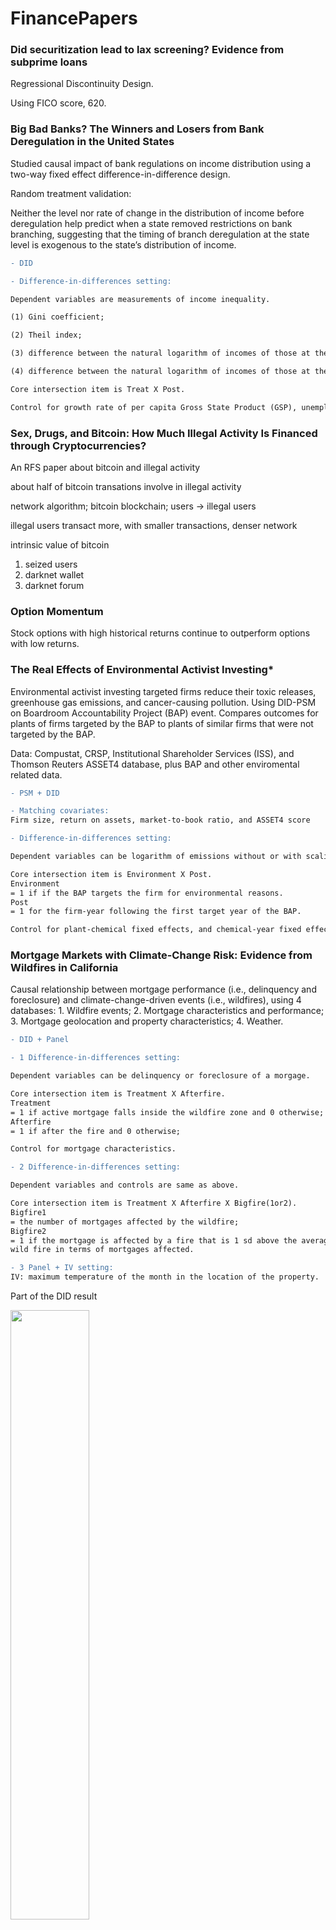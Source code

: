 # FinancePapers

### Did securitization lead to lax screening? Evidence from subprime loans

Regressional Discontinuity Design. 

Using FICO score, 620.

### Big Bad Banks? The Winners and Losers from Bank Deregulation in the United States

Studied causal impact of bank regulations on income distribution using a two-way fixed effect difference-in-difference design.

Random treatment validation:

Neither the level nor rate of change in the distribution of income before deregulation help predict when a state removed restrictions on bank branching, suggesting that the timing of branch deregulation at the state level is exogenous to the state’s distribution of income.

```diff
- DID

- Difference-in-differences setting:

Dependent variables are measurements of income inequality. 

(1) Gini coefficient; 

(2) Theil index; 

(3) difference between the natural logarithm of incomes of those at the 90th percentile and those at the 10th percentile; 

(4) difference between the natural logarithm of incomes of those at the 75th percentile and those at the 25th percentile.

Core intersection item is Treat X Post.

Control for growth rate of per capita Gross State Product (GSP), unemployment rate, and other state-level time varying attributes, year-state fixed effects, allowing for state-level clustering of the errors.
```

### Sex, Drugs, and Bitcoin: How Much Illegal Activity Is Financed through Cryptocurrencies?

An RFS paper about bitcoin and illegal activity

about half of bitcoin transations involve in illegal activity

network algorithm; bitcoin blockchain;   users -> illegal users

illegal users transact more, with smaller transactions,  denser network

intrinsic value of bitcoin

1. seized users
2. darknet wallet
3. darknet forum


### Option Momentum

Stock options with high historical returns continue to outperform options with low returns.

### The Real Effects of Environmental Activist Investing*

Environmental activist investing targeted firms reduce their toxic releases, greenhouse gas emissions, and cancer-causing pollution. Using DID-PSM on Boardroom Accountability Project (BAP) event. Compares outcomes for plants of firms targeted by the BAP to plants of similar firms that were not targeted by the BAP.

Data: Compustat, CRSP, Institutional Shareholder Services (ISS), and Thomson Reuters ASSET4 database, plus BAP and other enviromental related data.


```diff
- PSM + DID

- Matching covariates: 
Firm size, return on assets, market-to-book ratio, and ASSET4 score

- Difference-in-differences setting:

Dependent variables can be logarithm of emissions without or with scaling. 

Core intersection item is Environment X Post.
Environment 
= 1 if if the BAP targets the firm for environmental reasons. 
Post 
= 1 for the firm-year following the first target year of the BAP.

Control for plant-chemical fixed effects, and chemical-year fixed effects.
```

### Mortgage Markets with Climate-Change Risk: Evidence from Wildfires in California

Causal relationship between mortgage performance (i.e., delinquency and foreclosure) and climate-change-driven events (i.e., wildfires), using 4 databases: 1. Wildfire events; 2. Mortgage characteristics and performance; 3. Mortgage geolocation and property characteristics; 4. Weather.


```diff
- DID + Panel

- 1 Difference-in-differences setting:

Dependent variables can be delinquency or foreclosure of a morgage. 

Core intersection item is Treatment X Afterfire.
Treatment 
= 1 if active mortgage falls inside the wildfire zone and 0 otherwise; 
Afterfire 
= 1 if after the fire and 0 otherwise;

Control for mortgage characteristics.

- 2 Difference-in-differences setting:

Dependent variables and controls are same as above. 

Core intersection item is Treatment X Afterfire X Bigfire(1or2).
Bigfire1 
= the number of mortgages affected by the wildfire;
Bigfire2
= 1 if the mortgage is affected by a fire that is 1 sd above the average
wild fire in terms of mortgages affected.

- 3 Panel + IV setting:
IV: maximum temperature of the month in the location of the property.
```

Part of the DID result

<img src="https://github.com/haoranliu666/FinancePapers/blob/main/images/Mortgage%20Markets%20with%20Climate-Change%20Risk.png" width="50%" height="50%">

IV result:

<img src="https://github.com/haoranliu666/FinancePapers/blob/main/images/Mortgage%20Markets%20with%20Climate-Change%20Risk_IV.png" width="50%" height="50%">





LTV denote the dynamic loan-to-value for each mortgage at each month

### Are Judges Like Umpires? Political Affiliation and Corporate Prosecutions

Judges appointed by a democrat president impose larger fines for corporate crimes involving environmental and labor regulations while Republican-appointed judges impose larger fines for crimes involving the hiring of illegal immigrants.

To assess whether judicial political affiliations affect the outcomes of corporate prosecutions, they construct data on federal corporate prosecutions and the political affiliation of federal judges, which are nominated by the President for lifetime appointments. And judges do have political preferences. Once cases are assigned to a prosecution office in the US, 
a judge is **randomly selected** from the federal judges that preside over that particular jurisdiction.

```diff
- Difference-in-differences setting:

Dependent variables can be the type of decision of guilt, or fine. 

Core intersection item is Democrat X DemocratTilt
Democrat 
= 1 if the judge is nominated by a Democrat President, 
= 0 if Republican.
DemocratTilt 
= 1 if cases involving labor or environmental crimes;
= -1 if immigration crimes; 
= 0 if crimes that do not easily lend themselves to a partisan classification.

Control for judge, crime type, and year fixed effects.
```

### Do Shareholders Gain from Their Right to Sue? Evidence from Federal Judge Turnover

Shareholders’ right to sue corporations and managers for breach of securities laws causes equity value loss.

While federal securities laws are the same across all public firms and U.S. states, federal judges likely exercise considerable discretion in the actual enforcement of these laws and hence influence the outcomes of shareholder lawsuits. They classify U.S. federal judges’ as pro-shareholder or pro-business and show that pro-shareholder judges are indeed more likely to rule against (in favor of) the early dismissal of shareholder lawsuit. Use judicial turnover events in federal court as shocks to shareholders’ right to sue, and study the impact of stronger shareholder rights for equity value. Examine abnormal stock returns around judicial turnover events that affect the average friendliness of a court toward shareholder rights.

```diff
- Fixed effect setting:

Dependent variable is cumulative abnormal stock return of the firm in the 41 days around the change in court composition.

Key regressor Change in ProShareholder 
= 1  if a judicial turnover increases the shareholder-friendliness of district court k where the firm headquartered;
= -1 if the judicial nomination decreases the shareholder-friendliness of that court;
= 0 for firms in the comparison group, i.e., unexposed firms.

Control for some company characteristics, district fixed effects, state × date fixed effects.
```

### Grit and Credit Risk: Evidence from Student Loans

Students who quit courses during college are 13% more likely to default on student loans than their perseverant peers, controlling for conventional risk factors. Students who voluntarily repeat courses after performing poorly are 13% less likely to default than peers who give up.

Data unavailable, fixed effect.

### Peer Effect in Product Adoption*

A new phone purchase by a friend has a large positive and long-term effect on an individual’s own demand for phones of the same brand, most of which is concentrated on the particular model purchased by the friend. 

Their most basic specification seeks to understand a Facebook user’s decision to buy a new phone in a given week as a function of the prior or contemporaneous purchases of her friends. But observing a correlation in purchasing behavior within friendship groups does not necessarily provide evidence for peer effects, like an Apple enthusiast may primarily be friends with other Apple enthusiasts. So they develop **two instrumental variables** for the purchasing behavior of a person’s friends: the number of a user’s friends who randomly lose their phones, and the number of friends who have owned their phones for exactly two years, using NLP on Facebook de-identified data.

IV-2SLS.

